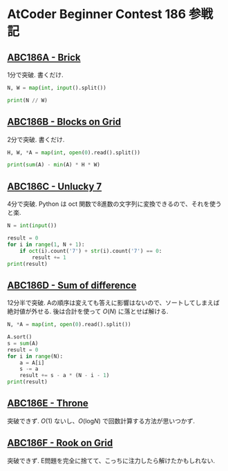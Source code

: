 # AtCoder Beginner Contest 186 参戦記

## [ABC186A - Brick](https://atcoder.jp/contests/abc186/tasks/abc186_a)

1分で突破. 書くだけ.

```python
N, W = map(int, input().split())

print(N // W)
```

## [ABC186B - Blocks on Grid](https://atcoder.jp/contests/abc186/tasks/abc186_b)

2分で突破. 書くだけ.

```python
H, W, *A = map(int, open(0).read().split())

print(sum(A) - min(A) * H * W)
```

## [ABC186C - Unlucky 7](https://atcoder.jp/contests/abc186/tasks/abc186_c)

4分で突破. Python は oct 関数で8進数の文字列に変換できるので、それを使うと楽.

```python
N = int(input())

result = 0
for i in range(1, N + 1):
    if oct(i).count('7') + str(i).count('7') == 0:
        result += 1
print(result)
```

## [ABC186D - Sum of difference](https://atcoder.jp/contests/abc186/tasks/abc186_d)

12分半で突破. Aの順序は変えても答えに影響はないので、ソートしてしまえば絶対値が外せる. 後は合計を使って *O*(*N*) に落とせば解ける.

```python
N, *A = map(int, open(0).read().split())

A.sort()
s = sum(A)
result = 0
for i in range(N):
    a = A[i]
    s -= a
    result += s - a * (N - i - 1)
print(result)
```

## [ABC186E - Throne](https://atcoder.jp/contests/abc186/tasks/abc186_e)

突破できず. *O*(1) ないし、*O*(log<i>N</i>) で回数計算する方法が思いつかず.

## [ABC186F -  	Rook on Grid](https://atcoder.jp/contests/abc186/tasks/abc186_f)

突破できず. E問題を完全に捨てて、こっちに注力したら解けたかもしれない.
